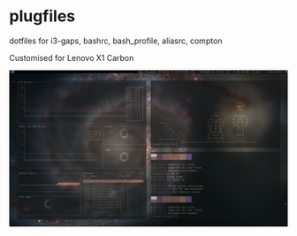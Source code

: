 # plugfiles
dotfiles for i3-gaps, bashrc, bash_profile, aliasrc, compton

Customised for Lenovo X1 Carbon

![screenshot_arch](screenshot.png)

